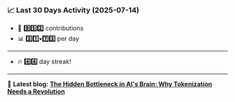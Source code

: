 <!--START_STATS-->
### 📈 Last 30 Days Activity (2025-07-14)  
- 🧮 **9️⃣5️⃣2️⃣** contributions  
- 📊 **3️⃣1️⃣•7️⃣3️⃣** per day
---
- 🔥 **4️⃣4️⃣** day streak!
---
📝 **Latest blog:** [**The Hidden Bottleneck in AI's Brain: Why Tokenization Needs a Revolution**](https://andriak.com/blog/tokenization-revolution)
<!--END_STATS-->
